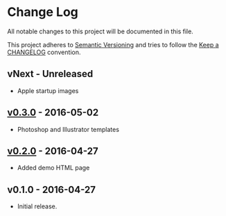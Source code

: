 # Change Log

All notable changes to this project will be documented in this file.

This project adheres to [Semantic Versioning](http://semver.org/) and tries to follow the [Keep a CHANGELOG](http://keepachangelog.com) convention.

## vNext - Unreleased

- Apple startup images

## [v0.3.0](https://github.com/ericwbailey/favicon/compare/v0.2.0...v0.3.0) - 2016-05-02
- Photoshop and Illustrator templates

## [v0.2.0](https://github.com/ericwbailey/favicon/compare/v0.1.0...v0.2.0) - 2016-04-27

- Added demo HTML page

## v0.1.0 - 2016-04-27

- Initial release.

